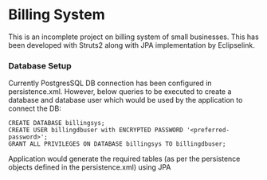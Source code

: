 # Billing System
This is an incomplete project on billing system of small businesses. This has been developed with Struts2 along with JPA implementation by Eclipselink. 

### Database Setup
Currently PostgresSQL DB connection has been configured in persistence.xml. However, below queries to be executed to create a database and database user which would be used by the application to connect the DB:

```
CREATE DATABASE billingsys;
CREATE USER billingdbuser with ENCRYPTED PASSWORD '<preferred-password>';
GRANT ALL PRIVILEGES ON DATABASE billingsys TO billingdbuser;
```
Application would generate the required tables (as per the persistence objects defined in the persistence.xml) using JPA
